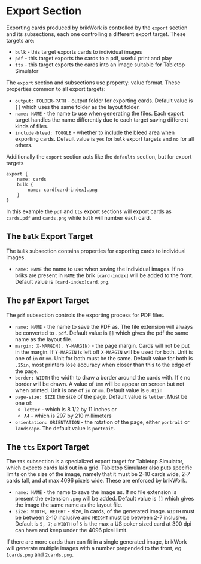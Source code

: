 # Export Section
Exporting cards produced by brikWork is controlled by the `export` section and its subsections, each one controlling a different export target. These targets are:
 - `bulk` - this target exports cards to individual images
 - `pdf` - this target exports the cards to a pdf, useful print and play
 - `tts` - this target exports the cards into an image suitable for Tabletop Simulator

The `export` section and subsections use property: value format. These properties common to all export targets:

 - `output: FOLDER-PATH` - output folder for exporting cards. Default value is `[]` which uses the same folder as the layout folder.
 - `name: NAME` - the name to use when generating the files. Each export target handles the name differently due to each target saving different kinds of files.
 - `include-bleed: TOGGLE` - whether to include the bleed area when exporting cards. Default value is `yes` for `bulk` export targets and `no` for all others.

Additionally the `export` section acts like the `defaults` section, but for export targets

    export {
        name: cards
        bulk {
            name: card[card-index].png
        }
    }

In this example the `pdf` and `tts` export sections will export cards as `cards.pdf` and `cards.png` while `bulk` will number each card.

## The `bulk` Export Target
The `bulk` subsection contains properties for exporting cards to individual images.

 - `name: NAME` the name to use when saving the individual images. If no briks are present in `NAME` the brik `[card-index]` will be added to the front. Default value is `[card-index]card.png`.

## The `pdf` Export Target
The `pdf` subsection controls the exporting process for PDF files.

 - `name: NAME` - the name to save the PDF as. The file extension will always be converted to `.pdf`. Default value is `[]` which gives the pdf the same name as the layout file.
 - `margin: X-MARGIN(, Y-MARGIN)` - the page margin. Cards will not be put in the margin. If `Y-MARGIN` is left off `X-MARGIN` will be used for both. Unit is one of `in` or `mm`. Unit for both must be the same. Default value for both is `.25in`, most printers lose accuracy when closer than this to the edge of the page.
 - `border: WIDTH` the width to draw a border around the cards with. If `0` no border will be drawn. A value of `1mm` will be appear on screen but not when printed. Unit is one of `in` or `mm`. Default value is `0.01in`
 - `page-size: SIZE` the size of the page. Default value is `letter`. Must be one of: 
     - `letter` - which is 8 1/2 by 11 inches or
     - `A4` - which is 297 by 210 millimeters
 - `orientation: ORIENTATION` - the rotation of the page, either `portrait` or `landscape`. The default value is `portrait`.


## The `tts` Export Target
The `tts` subsection is a specialized export target for Tabletop Simulator, which expects cards laid out in a grid. Tabletop Simulator also puts specific limits on the size of the image, namely that it must be 2-10 cards wide, 2-7 cards tall, and at max 4096 pixels wide. These are enforced by brikWork.

 - `name: NAME` - the name to save the image as. If no file extension is present the extension `.png` will be added. Default value is `[]` which gives the image the same name as the layout file.
 - `size: WIDTH, HEIGHT` - size, in cards, of the generated image. `WIDTH` must be between 2-10 inclusive and `HEIGHT` must be between 2-7 inclusive. Default is `5, 7`; a `WIDTH` of `5` is the max a US poker sized card at 300 dpi can have and keep under the 4096 pixel limit.

If there are more cards than can fit in a single generated image, brikWork will generate multiple images with a number prepended to the front, eg `1cards.png` and `2cards.png`.
